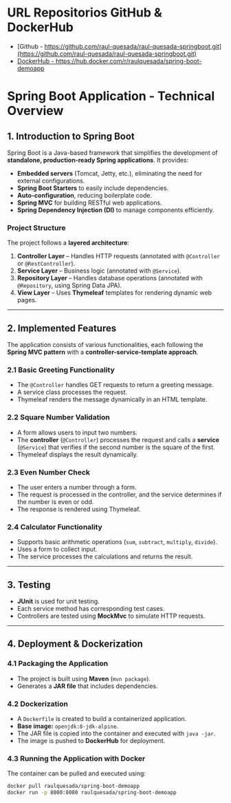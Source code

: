 # URL Repositorios GitHub & DockerHub

- [Github - https://github.com/raul-quesada/raul-quesada-springboot.git](https://github.com/raul-quesada/raul-quesada-springboot.git)
- [DockerHub - https://hub.docker.com/r/raulquesada/spring-boot-demoapp
  ](https://hub.docker.com/r/raulquesada/spring-boot-demoapp
  )

# Spring Boot Application - Technical Overview

## 1. Introduction to Spring Boot
Spring Boot is a Java-based framework that simplifies the development of **standalone, production-ready Spring applications**. It provides:
- **Embedded servers** (Tomcat, Jetty, etc.), eliminating the need for external configurations.
- **Spring Boot Starters** to easily include dependencies.
- **Auto-configuration**, reducing boilerplate code.
- **Spring MVC** for building RESTful web applications.
- **Spring Dependency Injection (DI)** to manage components efficiently.

### **Project Structure**
The project follows a **layered architecture**:
1. **Controller Layer** – Handles HTTP requests (annotated with `@Controller` or `@RestController`).
2. **Service Layer** – Business logic (annotated with `@Service`).
3. **Repository Layer** – Handles database operations (annotated with `@Repository`, using Spring Data JPA).
4. **View Layer** – Uses **Thymeleaf** templates for rendering dynamic web pages.

---

## 2. Implemented Features
The application consists of various functionalities, each following the **Spring MVC pattern** with a **controller-service-template approach**.

### **2.1 Basic Greeting Functionality**
- The `@Controller` handles GET requests to return a greeting message.
- A service class processes the request.
- Thymeleaf renders the message dynamically in an HTML template.

### **2.2 Square Number Validation**
- A form allows users to input two numbers.
- The **controller** (`@Controller`) processes the request and calls a **service** (`@Service`) that verifies if the second number is the square of the first.
- Thymeleaf displays the result dynamically.

### **2.3 Even Number Check**
- The user enters a number through a form.
- The request is processed in the controller, and the service determines if the number is even or odd.
- The response is rendered using Thymeleaf.

### **2.4 Calculator Functionality**
- Supports basic arithmetic operations (`sum`, `subtract`, `multiply`, `divide`).
- Uses a form to collect input.
- The service processes the calculations and returns the result.

---

## 3. Testing
- **JUnit** is used for unit testing.
- Each service method has corresponding test cases.
- Controllers are tested using **MockMvc** to simulate HTTP requests.

---

## 4. Deployment & Dockerization
### **4.1 Packaging the Application**
- The project is built using **Maven** (`mvn package`).
- Generates a **JAR file** that includes dependencies.

### **4.2 Dockerization**
- A `Dockerfile` is created to build a containerized application.
- **Base image:** `openjdk:8-jdk-alpine`.
- The JAR file is copied into the container and executed with `java -jar`.
- The image is pushed to **DockerHub** for deployment.

### **4.3 Running the Application with Docker**
The container can be pulled and executed using:
```sh
docker pull raulquesada/spring-boot-demoapp
docker run -p 8080:8080 raulquesada/spring-boot-demoapp
